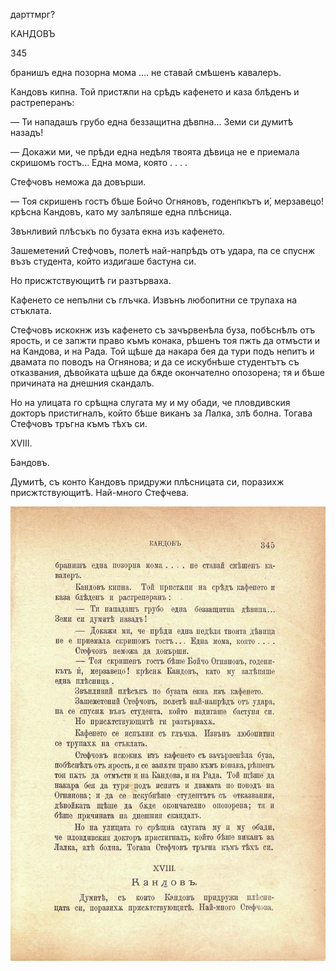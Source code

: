 ﻿

дарттмрг?

КАНДОВЪ

345

бранишъ една позорна мома .... не ставай смѣшенъ кавалеръ.

Кандовъ кипна. Той пристѫпи на срѣдъ кафенето и каза блѣденъ и растреперанъ:

— Ти нападашъ грубо една беззащитна дѣвпна... Земи си думитѣ назадъ!

— Докажи ми, че прѣди една недѣля твоята дѣвица не е приемала скришомъ гостъ... Една мома, която . . . .

Стефчовъ неможа да довърши.

— Тоя скришенъ гостъ бѣше Бойчо Огняновъ, годенпкътъ и́, мерзавецо! крѣсна Кандовъ, като му залѣпяше една плѣсница.

Звънливий плѣсъкъ по бузата екна изъ кафенето.

Зашеметений Стефчовъ, полетѣ най-напрѣдъ отъ удара, па се спуснж възъ студента, който издигаше бастуна си.

Но присжтствующитѣ ги разтърваха.

Кафенето се непълни съ глъчка. Извънъ любопитни се трупаха на стъклата.

Стефчовъ искокнж изъ кафенето съ зачървенѣла буза, побѣснѣлъ отъ ярость, и се запжти право къмъ конака, рѣшенъ тоя пжть да отмъсти и на Кандова, и на Рада. Той щѣше да накара бея да тури подъ непитъ и двамата по поводъ на Огнянова; и да се искубнѣше студентътъ съ отказвания, дѣвойката щѣше да бѫде окончателно опозорена; тя и бѣше причината на днешния скандалъ.

Но на улицата го срѣщна слугата му и му обади, че пловдивския докторъ пристигналъ, който бѣше виканъ за Лалка, злѣ болна. Тогава Стефчовъ тръгна къмъ тѣхъ си.

XVIII.

Бандовъ.

Думитѣ, съ конто Кандовъ придружи плѣсницата си, поразихж присжтствующитѣ. Най-много Стефчева.

![original](images/386.jpg)

